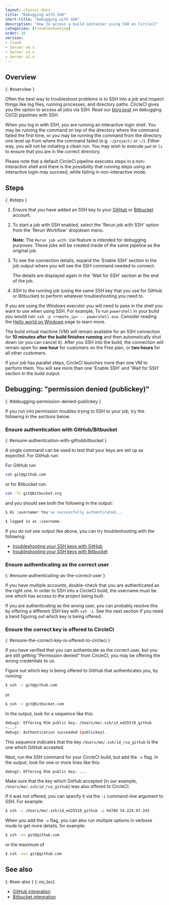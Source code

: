 ```yaml
---
layout: classic-docs
title: "Debugging with SSH"
short-title: "Debugging with SSH"
description: "How to access a build container using SSH on CircleCI"
categories: [troubleshooting]
order: 20
version:
- Cloud
- Server v4.x
- Server v3.x
- Server v2.x
---
```


## Overview
{: #overview }

Often the best way to troubleshoot problems is to SSH into a job and inspect things like log files, running processes, and directory paths. CircleCI gives you the option to access all jobs via SSH. Read our [blog post](https://circleci.com/blog/debugging-ci-cd-pipelines-with-ssh-access/) on debugging CI/CD pipelines with SSH.

When you log in with SSH, you are running an interactive login shell. You may be running the command on top of the directory where the command failed the first time, or you may be running the command from the directory one level up from where the command failed (e.g. `~/project/` or `~/`). Either way, you will not be initiating a clean run. You may wish to execute `pwd` or `ls` to ensure that you are in the correct directory.

Please note that a default CircleCI pipeline executes steps in a non-interactive shell and there is the possibility that running steps using an interactive login may succeed, while failing in non-interactive mode.

## Steps
{: #steps }

1. Ensure that you have added an SSH key to your [GitHub](https://help.github.com/articles/adding-a-new-ssh-key-to-your-github-account/) or [Bitbucket](https://confluence.atlassian.com/bitbucket/set-up-an-ssh-key-728138079.html) account.

2. To start a job with SSH enabled, select the 'Rerun job with SSH' option from the 'Rerun Workflow' dropdown menu.

     **Note:** The `Rerun job with SSH` feature is intended for debugging purposes. These jobs will be created inside of the same pipeline as the original job. 

3. To see the connection details, expand the 'Enable SSH' section in the job output where you will see the SSH command needed to connect.

     The details are displayed again in the 'Wait for SSH' section at the end of the job.

4. SSH to the running job (using the same SSH key that you use for GitHub or Bitbucket) to perform whatever troubleshooting you need to.

If you are using the Windows executor you will need to pass in the shell you want to use when using SSH. For example, To run  `powershell` in your build you
would run: `ssh -p <remote_ip> -- powershell.exe`. Consider reading the [Hello world on Windows]({{site.baseurl}}/hello-world-windows) page to learn more.

The build virtual machine (VM) will remain available for an SSH connection for **10 minutes after the build finishes running** and then automatically shut down (or you can cancel it). After you SSH into the build, the connection will remain open for **one hour** for customers on the Free plan, or **two hours** for all other customers.

If your job has parallel steps, CircleCI launches more than one VM to perform them. You will see more than one 'Enable SSH' and 'Wait for SSH' section in the build output.

## Debugging: "permission denied (publickey)"
{: #debugging-permission-denied-publickey }

If you run into permission troubles trying to SSH to your job, try the following in the sections below.

### Ensure authentication with GitHub/Bitbucket
{: #ensure-authentication-with-githubbitbucket }

A single command can be used to test that your keys are set up as expected. For GitHub run:

For GitHub run
```bash
ssh git@github.com
```

or for Bitbucket run:
```bash
ssh -Tv git@bitbucket.org
```

and you should see both the following in the output:

```bash
$ Hi :username! You've successfully authenticated...
```

```bash
$ logged in as :username.
```

If you _do not_ see output like above, you can try troubleshooting with the following:
- [troubleshooting your SSH keys with GitHub](https://help.github.com/articles/error-permission-denied-publickey)
- [troubleshooting your SSH keys with Bitbucket](https://confluence.atlassian.com/bitbucket/troubleshoot-ssh-issues-271943403.html)

### Ensure authenticating as the correct user
{: #ensure-authenticating-as-the-correct-user }

If you have multiple accounts, double-check that you are authenticated as the right one. In order to SSH into a CircleCI build, the username must be one which has access to the project being built.

If you are authenticating as the wrong user, you can probably resolve this by offering a different SSH key with `ssh -i`. See the next section if you need a hand figuring out which key is being offered.

### Ensure the correct key is offered to CircleCI
{: #ensure-the-correct-key-is-offered-to-circleci }

If you have verified that you can authenticate as the correct user, but you are still getting "Permission denied" from CircleCI, you may be offering the wrong credentials to us.

Figure out which key is being offered to GitHub that authenticates you, by running:

```bash
$ ssh -v git@github.com
```
or
```bash
$ ssh -v git@bitbucket.com
```

In the output, look for a sequence like this:

```bash
debug1: Offering RSA public key: /Users/me/.ssh/id_ed25519_github
<...>
debug1: Authentication succeeded (publickey).
```

This sequence indicates that the key `/Users/me/.ssh/id_rsa_github` is the one which GitHub accepted.

Next, run the SSH command for your CircleCI build, but add the `-v` flag. In the output, look for one or more lines like this:

```bash
debug1: Offering RSA public key: ...
```

Make sure that the key which GitHub accepted (in our example, `/Users/me/.ssh/id_rsa_github`) was also offered to CircleCI.

If it was not offered, you can specify it via the `-i` command-line argument to SSH. For example:

```bash
$ ssh -i /Users/me/.ssh/id_ed25519_github -p 64784 54.224.97.243
```

When you add the `-v` flag, you can also run multiple options in verbose mode to get more details, for example:

```bash
$ ssh -vv git@github.com
```
or the maximum of
```bash
$ ssh -vvv git@github.com
```

## See also
{: #see-also }
{:.no_toc}

- [GitHub integration]({{site.baseurl}}/github-integration/)
- [Bitbucket integration]({{site.baseurl}}/bitbucket-integration/)
